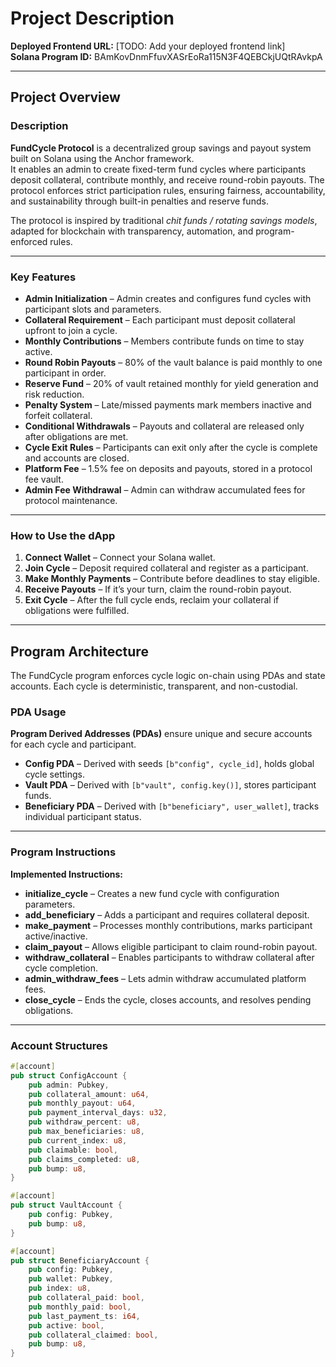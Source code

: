 # Project Description

**Deployed Frontend URL:** [TODO: Add your deployed frontend link]  
**Solana Program ID:** BAmKovDnmFfuvXASrEoRa115N3F4QEBCkjUQtRAvkpA  

---

## Project Overview

### Description  
**FundCycle Protocol** is a decentralized group savings and payout system built on Solana using the Anchor framework.  
It enables an admin to create fixed-term fund cycles where participants deposit collateral, contribute monthly, and receive round-robin payouts. The protocol enforces strict participation rules, ensuring fairness, accountability, and sustainability through built-in penalties and reserve funds.  

The protocol is inspired by traditional *chit funds / rotating savings models*, adapted for blockchain with transparency, automation, and program-enforced rules.

---

### Key Features  
- **Admin Initialization** – Admin creates and configures fund cycles with participant slots and parameters.  
- **Collateral Requirement** – Each participant must deposit collateral upfront to join a cycle.  
- **Monthly Contributions** – Members contribute funds on time to stay active.  
- **Round Robin Payouts** – 80% of the vault balance is paid monthly to one participant in order.  
- **Reserve Fund** – 20% of vault retained monthly for yield generation and risk reduction.  
- **Penalty System** – Late/missed payments mark members inactive and forfeit collateral.  
- **Conditional Withdrawals** – Payouts and collateral are released only after obligations are met.  
- **Cycle Exit Rules** – Participants can exit only after the cycle is complete and accounts are closed.  
- **Platform Fee** – 1.5% fee on deposits and payouts, stored in a protocol fee vault.  
- **Admin Fee Withdrawal** – Admin can withdraw accumulated fees for protocol maintenance.  

---

### How to Use the dApp  
1. **Connect Wallet** – Connect your Solana wallet.  
2. **Join Cycle** – Deposit required collateral and register as a participant.  
3. **Make Monthly Payments** – Contribute before deadlines to stay eligible.  
4. **Receive Payouts** – If it’s your turn, claim the round-robin payout.  
5. **Exit Cycle** – After the full cycle ends, reclaim your collateral if obligations were fulfilled.  

---

## Program Architecture  

The FundCycle program enforces cycle logic on-chain using PDAs and state accounts. Each cycle is deterministic, transparent, and non-custodial.  

### PDA Usage  
**Program Derived Addresses (PDAs)** ensure unique and secure accounts for each cycle and participant.  

- **Config PDA** – Derived with seeds `[b"config", cycle_id]`, holds global cycle settings.  
- **Vault PDA** – Derived with `[b"vault", config.key()]`, stores participant funds.  
- **Beneficiary PDA** – Derived with `[b"beneficiary", user_wallet]`, tracks individual participant status.  

---

### Program Instructions  

**Implemented Instructions:**  
- **initialize_cycle** – Creates a new fund cycle with configuration parameters.  
- **add_beneficiary** – Adds a participant and requires collateral deposit.  
- **make_payment** – Processes monthly contributions, marks participant active/inactive.  
- **claim_payout** – Allows eligible participant to claim round-robin payout.  
- **withdraw_collateral** – Enables participants to withdraw collateral after cycle completion.  
- **admin_withdraw_fees** – Lets admin withdraw accumulated platform fees.  
- **close_cycle** – Ends the cycle, closes accounts, and resolves pending obligations.  

---

### Account Structures  

```rust
#[account]
pub struct ConfigAccount {
    pub admin: Pubkey,
    pub collateral_amount: u64,
    pub monthly_payout: u64,
    pub payment_interval_days: u32,
    pub withdraw_percent: u8,
    pub max_beneficiaries: u8,
    pub current_index: u8,
    pub claimable: bool,
    pub claims_completed: u8,
    pub bump: u8,
}

#[account]
pub struct VaultAccount {
    pub config: Pubkey,
    pub bump: u8,
}

#[account]
pub struct BeneficiaryAccount {
    pub config: Pubkey,
    pub wallet: Pubkey,
    pub index: u8,
    pub collateral_paid: bool,
    pub monthly_paid: bool,
    pub last_payment_ts: i64,
    pub active: bool,
    pub collateral_claimed: bool,
    pub bump: u8,
}
